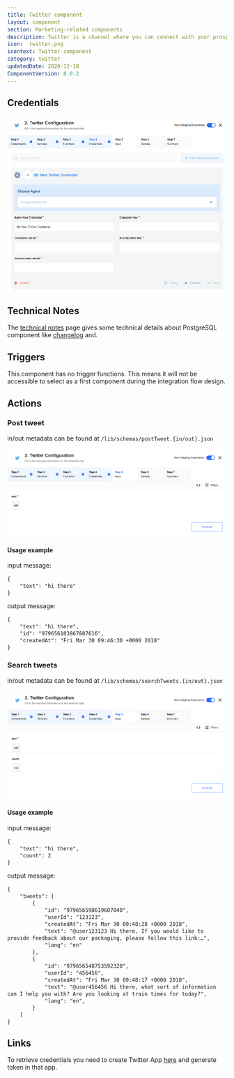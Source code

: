 ```yaml
---
title: Twitter component
layout: component
section: Marketing-related components
description: Twitter is a channel where you can connect with your prospects, customers, and journalists.
icon:  twitter.png
icontext: Twitter component
category: twitter
updatedDate: 2020-12-18
ComponentVersion: 0.0.2
---
```


## Credentials

![Credentials](img/credentials.png)

## Technical Notes

The [technical notes](technical-notes) page gives some technical details about PostgreSQL component like [changelog](/components/twitter/technical-notes#changelog) and.

## Triggers

This component has no trigger functions. This means it will not be accessible to
select as a first component during the integration flow design.

## Actions

### Post tweet

in/out metadata can be found at `/lib/schemas/postTweet.{in/out}.json`

![Post tweet](img/post-tweet.png)

#### Usage example

input message:

```
{
    "text": "hi there"
}
```

output message:

```
{
    "text": "hi there",
    "id": "979656103867887616",
    "createdAt": "Fri Mar 30 09:46:30 +0000 2018"
}
```

### Search tweets

in/out metadata can be found at `/lib/schemas/searchTweets.{in/out}.json`

![Search tweets](img/search-tweets.png)

#### Usage example

input message:

```
{
    "text": "hi there",
    "count": 2
}
```

output message:

```
{
	"tweets": [
		{
            "id": "979656598619607040",
            "userId": "123123",
            "createdAt": "Fri Mar 30 09:48:28 +0000 2018",
            "text": "@user123123 Hi there. If you would like to provide feedback about our packaging, please follow this link:…",
			"lang": "en"
		},
		{
            "id": "979656548753592320",
            "userId": "456456",
            "createdAt": "Fri Mar 30 09:48:17 +0000 2018",
            "text": "@user456456 Hi there, what sort of information can I help you with? Are you looking at train times for today?",
			"lang": "en",
		}
	]
}
```

## Links

To retrieve credentials you need to create Twitter App [here](https://apps.twitter.com/) and generate token in that app.
